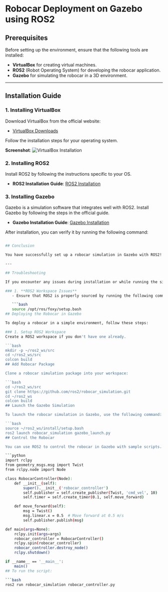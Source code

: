 # Robocar Deployment on Gazebo using ROS2

## Prerequisites

Before setting up the environment, ensure that the following tools are installed:

- **VirtualBox** for creating virtual machines.
- **ROS2** (Robot Operating System) for developing the robocar application.
- **Gazebo** for simulating the robocar in a 3D environment.

---

## Installation Guide

### 1. Installing VirtualBox

Download VirtualBox from the official website:

- [VirtualBox Downloads](https://www.virtualbox.org/wiki/Downloads)

Follow the installation steps for your operating system.

**Screenshot**: ![VirtualBox Installation](./images/virtualbox_installation.png)

### 2. Installing ROS2

Install ROS2 by following the instructions specific to your OS.

- **ROS2 Installation Guide**: [ROS2 Installation](https://docs.ros.org/en/foxy/Installation.html)

### 3. Installing Gazebo

Gazebo is a simulation software that integrates well with ROS2. Install Gazebo by following the steps in the official guide.

- **Gazebo Installation Guide**: [Gazebo Installation](http://gazebosim.org/)

After installation, you can verify it by running the following command:

```bash

## Conclusion

You have successfully set up a robocar simulation in Gazebo with ROS2! You can now extend the simulation and modify the control scripts to create more complex behaviors and interactions for your robocar.

---

## Troubleshooting

If you encounter any issues during installation or while running the simulation, please refer to the following:

### 1. **ROS2 Workspace Issues**
   - Ensure that ROS2 is properly sourced by running the following command:

   ```bash
   source /opt/ros/foxy/setup.bash
## Deploying the Robocar in Gazebo

To deploy a robocar in a simple environment, follow these steps:

### 1. Setup ROS2 Workspace
Create a ROS2 workspace if you don't have one already.

```bash
mkdir -p ~/ros2_ws/src
cd ~/ros2_ws/src
colcon build
## Add Robocar Package

Clone a robocar simulation package into your workspace:

```bash
cd ~/ros2_ws/src
git clone https://github.com/ros2/robocar_simulation.git
cd ~/ros2_ws
colcon build
## Launch the Gazebo Simulation

To launch the robocar simulation in Gazebo, use the following command:

```bash
source ~/ros2_ws/install/setup.bash
ros2 launch robocar_simulation gazebo_launch.py
## Control the Robocar

You can use ROS2 to control the robocar in Gazebo with sample scripts. Below is a basic script to control the robocar's movements:

```python
import rclpy
from geometry_msgs.msg import Twist
from rclpy.node import Node

class RobocarController(Node):
    def __init__(self):
        super().__init__('robocar_controller')
        self.publisher = self.create_publisher(Twist, 'cmd_vel', 10)
        self.timer = self.create_timer(0.1, self.move_forward)

    def move_forward(self):
        msg = Twist()
        msg.linear.x = 0.5  # Move forward at 0.5 m/s
        self.publisher.publish(msg)

def main(args=None):
    rclpy.init(args=args)
    robocar_controller = RobocarController()
    rclpy.spin(robocar_controller)
    robocar_controller.destroy_node()
    rclpy.shutdown()

if __name__ == '__main__':
    main()
## To run the script:

```bash
ros2 run robocar_simulation robocar_controller.py


